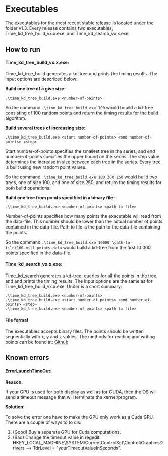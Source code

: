 Executables
===========

The executables for the most recent stable release is located under the folder v1.3. Every release contains two executables, Time_kd_tree_build_vx.x.exe, and Time_kd_search_vx.x.exe.


How to run
----------

#### Time_kd_tree_build_vx.x.exe:

Time_kd_tree_build generates a kd-tree and prints the timing results. The input options are described below:

__Build one tree of a give size:__

    .\time_kd_tree_build.exe <number-of-points>

So the command ```.\time_kd_tree_build.exe 100``` would bouild a kd-tree consisting of 100 random points and return the timing results for the build algorithm.

__Build several trees of increasing size:__

    .\time_kd_tree_build.exe <start number-of-points> <end number-of-points> <step>

Start number-of-points specifies the smallest tree in the series, and end number-of-points specifies the upper bound on the series. The step value determines the increase in size between each tree in the series. Every tree is built using new random point values.

So the command ```.\time_kd_tree_build.exe 100 300 150``` would build two trees, one of size 100, and one of size 250, and return the timing results for both build operations.

__Build one tree from points specified in a binary file:__

    .\time_kd_tree_build.exe <number-of-points> <path to file>

Number-of-points specifies how many points the executable will read from the data-file. This number should be lower than the actual number of points contained in the data-file. Path to file is the path to the data-file containing the points.

So the command ```.\time_kd_tree_build.exe 10000 \path-to-file\100_mill_points.data``` would build a kd-tree from the first 10 000 points specified in the data-file.


#### Time_kd_search_vx.x.exe:

Time_kd_search generates a kd-tree, queries for all the points in the tree, and and prints the timing results. The input options are the same as for Time_kd_tree_build_vx.x.exe. Under is a short summary:

    .\time_kd_tree_build.exe <number-of-points>
    .\time_kd_tree_build.exe <start number-of-points> <end number-of-points> <step>
    .\time_kd_tree_build.exe <number-of-points> <path to file>


#### File format

The executables accepts binary files. The points should be written sequentially with x, y and z values. The methods for reading and writing points can be found at: [Github](https://github.com/hgranlund/tsi-gpgpu/blob/master/tests/kNN/kd-tree/time-kd-search.cu)


Known errors
------------

#### ErrorLaunchTimeOut:

**Reason:**

If your GPU is used for both display as well as for CUDA, then the OS will send a timeout message that will terminate the kernel/program.

**Solution:**

To solve the error one have to make the GPU only work as a Cuda GPU. There are a couple of ways to to dis:

1. (Good) Buy a separate GPU for Cuda computations.
2. (Bad) Change the timeout value in regedit. HKEY_LOCAL_MACHINE\SYSTEM\CurrentControlSet\Control\GraphicsDrivers --> TdrLevel = "yourTimeoutValueInSeconds".
